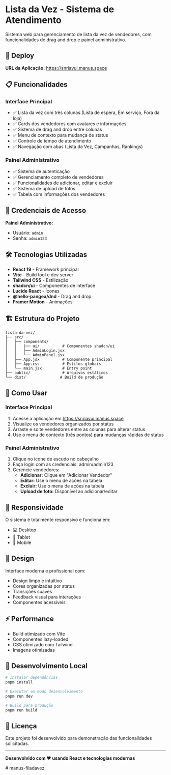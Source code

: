 # Lista da Vez - Sistema de Atendimento

Sistema web para gerenciamento de lista da vez de vendedores, com funcionalidades de drag and drop e painel administrativo.

## 🚀 Deploy

**URL da Aplicação:** https://snriavui.manus.space

## 📋 Funcionalidades

### Interface Principal
- ✅ Lista da vez com três colunas (Lista de espera, Em serviço, Fora da loja)
- ✅ Cards dos vendedores com avatares e informações
- ✅ Sistema de drag and drop entre colunas
- ✅ Menu de contexto para mudança de status
- ✅ Controle de tempo de atendimento
- ✅ Navegação com abas (Lista da Vez, Campanhas, Rankings)

### Painel Administrativo
- ✅ Sistema de autenticação
- ✅ Gerenciamento completo de vendedores
- ✅ Funcionalidades de adicionar, editar e excluir
- ✅ Sistema de upload de fotos
- ✅ Tabela com informações dos vendedores

## 🔐 Credenciais de Acesso

**Painel Administrativo:**
- Usuário: `admin`
- Senha: `admin123`

## 🛠️ Tecnologias Utilizadas

- **React 19** - Framework principal
- **Vite** - Build tool e dev server
- **Tailwind CSS** - Estilização
- **shadcn/ui** - Componentes de interface
- **Lucide React** - Ícones
- **@hello-pangea/dnd** - Drag and drop
- **Framer Motion** - Animações

## 🏗️ Estrutura do Projeto

```
lista-da-vez/
├── src/
│   ├── components/
│   │   ├── ui/          # Componentes shadcn/ui
│   │   ├── AdminLogin.jsx
│   │   └── AdminPanel.jsx
│   ├── App.jsx          # Componente principal
│   ├── App.css          # Estilos globais
│   └── main.jsx         # Entry point
├── public/              # Arquivos estáticos
└── dist/               # Build de produção
```

## 🚀 Como Usar

### Interface Principal
1. Acesse a aplicação em https://snriavui.manus.space
2. Visualize os vendedores organizados por status
3. Arraste e solte vendedores entre as colunas para alterar status
4. Use o menu de contexto (três pontos) para mudanças rápidas de status

### Painel Administrativo
1. Clique no ícone de escudo no cabeçalho
2. Faça login com as credenciais: admin/admin123
3. Gerencie vendedores:
   - **Adicionar:** Clique em "Adicionar Vendedor"
   - **Editar:** Use o menu de ações na tabela
   - **Excluir:** Use o menu de ações na tabela
   - **Upload de foto:** Disponível ao adicionar/editar

## 📱 Responsividade

O sistema é totalmente responsivo e funciona em:
- 💻 Desktop
- 📱 Tablet
- 📱 Mobile

## 🎨 Design

Interface moderna e profissional com:
- Design limpo e intuitivo
- Cores organizadas por status
- Transições suaves
- Feedback visual para interações
- Componentes acessíveis

## ⚡ Performance

- Build otimizado com Vite
- Componentes lazy-loaded
- CSS otimizado com Tailwind
- Imagens otimizadas

## 🔄 Desenvolvimento Local

```bash
# Instalar dependências
pnpm install

# Executar em modo desenvolvimento
pnpm run dev

# Build para produção
pnpm run build
```

## 📄 Licença

Este projeto foi desenvolvido para demonstração das funcionalidades solicitadas.

---

**Desenvolvido com ❤️ usando React e tecnologias modernas**

#   m a n u s - f i l a d a v e z  
 